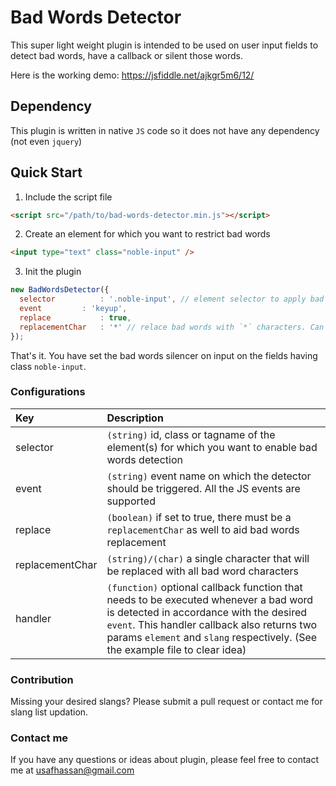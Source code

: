 # Bad Words Detector
This super light weight plugin is intended to be used on user input fields to detect bad words, have a callback or silent those words.

Here is the working demo: <a href="https://jsfiddle.net/ajkgr5m6/12/">https://jsfiddle.net/ajkgr5m6/12/</a>

## Dependency
This plugin is written in native `JS` code so it does not have any dependency (not even `jquery`) 

## Quick Start
1. Include the script file
```html
<script src="/path/to/bad-words-detector.min.js"></script>
```
2. Create an element for which you want to restrict bad words
```html
<input type="text" class="noble-input" />
```
3. Init the plugin
```javascript
new BadWordsDetector({
  selector          : '.noble-input', // element selector to apply bad words detection
  event 	    : 'keyup',
  replace           : true,
  replacementChar   : '*' // relace bad words with `*` characters. Can be any other character as well
});
```
That's it. You have set the bad words silencer on input on the fields having class `noble-input`.

### Configurations

| Key           | Description  |
| :------------- |:-----|
| selector        |`(string)` id, class or tagname of the element(s) for which you want to enable bad words detection|
| event           |`(string)` event name on which the detector should be triggered. All the JS events are supported|
| replace         |`(boolean)` if set to true, there must be a `replacementChar` as well to aid bad words replacement|
| replacementChar |`(string)/(char)` a single character that will be replaced with all bad word characters|
| handler         |`(function)` optional callback function that needs to be executed whenever a bad word is detected in accordance with the desired `event`. This handler callback also returns two params `element` and `slang` respectively. (See the example file to clear idea)|

### Contribution
Missing your desired slangs? Please submit a pull request or contact me for slang list updation.

### Contact me
If you have any questions or ideas about plugin, please feel free to contact me at <a href="mailto:usafhassan@gmail.com">usafhassan@gmail.com</a>
